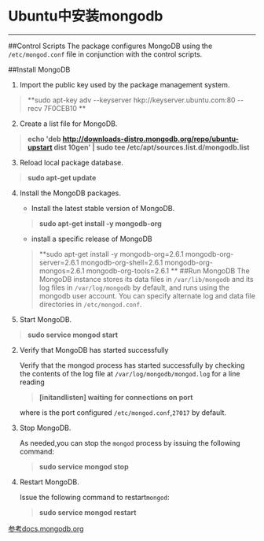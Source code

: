 # Ubuntu中安装mongodb

------
##Control Scripts
The package configures MongoDB using the `/etc/mongod.conf` file in conjunction with the control scripts.

##Install MongoDB

1. Import the public key used by the package management system.
  >**sudo apt-key adv --keyserver hkp://keyserver.ubuntu.com:80 --recv 7F0CEB10 **

2. Create a list file for MongoDB.
  >**echo 'deb http://downloads-distro.mongodb.org/repo/ubuntu-upstart dist 10gen' | sudo tee /etc/apt/sources.list.d/mongodb.list**

 3. Reload local package database.
 >**sudo apt-get update**

 4. Install the MongoDB packages.
     * Install the latest stable version of MongoDB.
     
     >**sudo apt-get install -y mongodb-org**
     * install a specific release of MongoDB
     
     >**sudo apt-get install -y mongodb-org=2.6.1 mongodb-org-server=2.6.1 mongodb-org-shell=2.6.1 mongodb-org-mongos=2.6.1 mongodb-org-tools=2.6.1
**
##Run MongoDB
The MongoDB instance stores its data files in `/var/lib/mongodb` and its log files in `/var/log/mongodb` by default, and runs using the mongodb user account. You can specify alternate log and data file directories in `/etc/mongod.conf`.

1. Start MongoDB.
>**sudo service mongod start**
2. Verify that MongoDB has started successfully

     Verify that the mongod process has started successfully by checking the contents of the log file at `/var/log/mongodb/mongod.log` for a line reading

     >**[initandlisten] waiting for connections on port <port>**

     where <port> is the port configured `/etc/mongod.conf`,`27017` by default.

3. Stop MongoDB.

    As needed,you can stop the `mongod` process by issuing the following command:
    >**sudo service mongod stop**
    
4. Restart MongoDB.
    
    Issue the following command to restart`mongod`:
    >**sudo service mongod restart**
 

[参考docs.mongodb.org](http://docs.mongodb.org/manual/tutorial/install-mongodb-on-ubuntu/)
